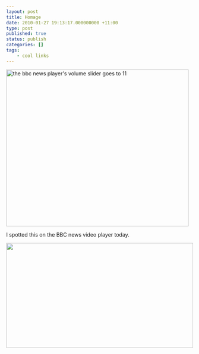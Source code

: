 ```yaml
---
layout: post
title: Homage
date: 2010-01-27 19:13:17.000000000 +11:00
type: post
published: true
status: publish
categories: []
tags:
    - cool links
---
```


<p><a href="http://en.wikipedia.org/wiki/Up_to_eleven"><img class="alignnone size-full wp-image-383" title="turnItUpTo11" src="{{ site.baseurl }}/assets/turnItUpTo11.png" alt="the bbc news player's volume slider goes to 11" width="491" height="423" /></a></p>
<p>I spotted this on the BBC news video player today.</p>
<p><img class="alignnone" title="dials from spinal tap" src="{{ site.baseurl }}/assets/SpinalTap_Edith_503.jpg" alt="" width="503" height="283" /></p>
